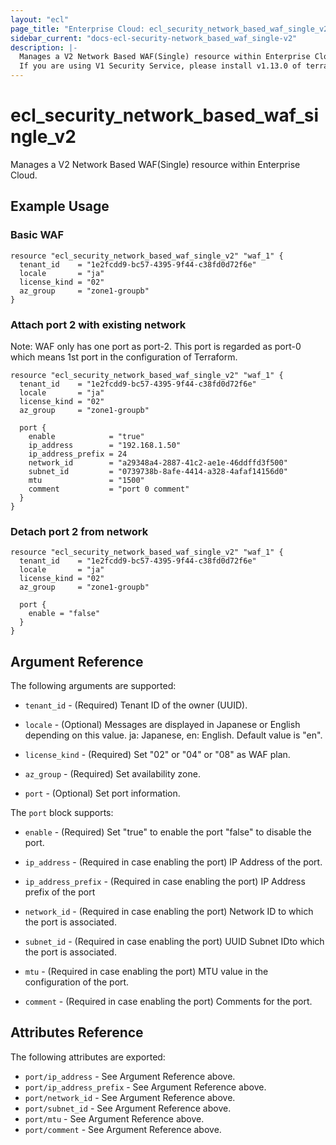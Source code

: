 ```yaml
---
layout: "ecl"
page_title: "Enterprise Cloud: ecl_security_network_based_waf_single_v2"
sidebar_current: "docs-ecl-security-network_based_waf_single-v2"
description: |-
  Manages a V2 Network Based WAF(Single) resource within Enterprise Cloud.
  If you are using V1 Security Service, please install v1.13.0 of terraform-provider-ecl.
---
```


# ecl\_security\_network\_based\_waf\_single\_v2

Manages a V2 Network Based WAF(Single) resource within Enterprise Cloud.

## Example Usage

### Basic WAF

```hcl
resource "ecl_security_network_based_waf_single_v2" "waf_1" {
  tenant_id    = "1e2fcdd9-bc57-4395-9f44-c38fd0d72f6e"
  locale       = "ja"
  license_kind = "02"
  az_group     = "zone1-groupb"
}
```

### Attach port 2 with existing network

Note: WAF only has one port as port-2.
  This port is regarded as port-0 which means 1st port
  in the configuration of Terraform.

```hcl
resource "ecl_security_network_based_waf_single_v2" "waf_1" {
  tenant_id    = "1e2fcdd9-bc57-4395-9f44-c38fd0d72f6e"
  locale       = "ja"
  license_kind = "02"
  az_group     = "zone1-groupb"

  port {
    enable            = "true"
    ip_address        = "192.168.1.50"
    ip_address_prefix = 24
    network_id        = "a29348a4-2887-41c2-ae1e-46ddffd3f500"
    subnet_id         = "0739738b-8afe-4414-a328-4afaf14156d0"
    mtu               = "1500"
    comment           = "port 0 comment"
  }
}
```

### Detach port 2 from network

```hcl
resource "ecl_security_network_based_waf_single_v2" "waf_1" {
  tenant_id    = "1e2fcdd9-bc57-4395-9f44-c38fd0d72f6e"
  locale       = "ja"
  license_kind = "02"
  az_group     = "zone1-groupb"

  port {
    enable = "false"
  }
}
```

## Argument Reference

The following arguments are supported:

* `tenant_id` - (Required) Tenant ID of the owner (UUID).

* `locale` - (Optional) Messages are displayed in Japanese or English depending on this value.
  ja: Japanese, en: English. Default value is "en".

* `license_kind` - (Required) Set "02" or "04" or "08" as WAF plan.

* `az_group` - (Required) Set availability zone.

* `port` - (Optional) Set port information.

The `port` block supports:

* `enable` - (Required) 
  	Set "true" to enable the port "false" to disable the port.

* `ip_address` - (Required in case enabling the port) IP Address of the port.

* `ip_address_prefix` - (Required in case enabling the port) IP Address prefix of the port

* `network_id` - (Required in case enabling the port) Network ID to which the port is associated.

* `subnet_id` - (Required in case enabling the port) UUID	Subnet IDto which the port is associated.

* `mtu` - (Required in case enabling the port) MTU value in the configuration of the port.

* `comment` - (Required in case enabling the port) Comments for the port.


## Attributes Reference

The following attributes are exported:

* `port/ip_address` - See Argument Reference above.
* `port/ip_address_prefix` - See Argument Reference above.
* `port/network_id` - See Argument Reference above.
* `port/subnet_id` - See Argument Reference above.
* `port/mtu` - See Argument Reference above.
* `port/comment` - See Argument Reference above.
